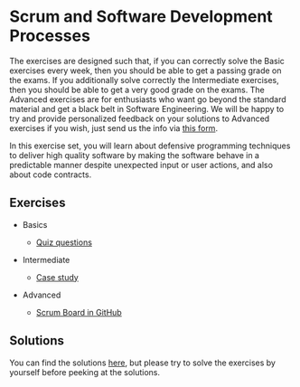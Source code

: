# Scrum and Software Development Processes

The exercises are designed such that, if you can correctly solve the Basic exercises every week, then you should be able to get a passing grade on the exams. If you additionally solve correctly the Intermediate exercises, then you should be able to get a very good grade on the exams. The Advanced exercises are for enthusiasts who want go beyond the standard material and get a black belt in Software Engineering. We will be happy to try and provide personalized feedback on your solutions to Advanced exercises if you wish, just send us the info via [this form](https://docs.google.com/forms/d/e/1FAIpQLSem_4qm_rf22V5--EUrh252_JKcBqoHF1Z67exwPz3tPdOjiQ/viewform).

In this exercise set, you will learn about defensive programming techniques to deliver high quality software by making the software behave in a predictable manner despite unexpected input or user actions, and also about code contracts.


## Exercises

- Basics
  - [Quiz questions](quiz.md)

- Intermediate
  - [Case study](case-study.md)

- Advanced
  - [Scrum Board in GitHub](scrum-board.md)


## Solutions

You can find the solutions [here](solutions), but please try to solve the exercises by yourself before peeking at the solutions.
